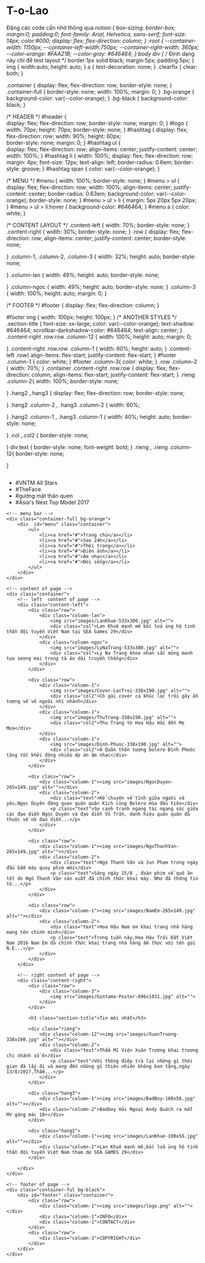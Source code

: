 # T-o-Lao
Đăng các code cần nhớ thông qua notion
*{
    box-sizing: border-box;
    margin:0;
    padding:0;
    font-family: Arial, Helvetica, sans-serif;
    font-size: 14px;
    color:#000;
    display: flex;
    flex-direction: column;
}
:root {
    --container-width: 1150px;
    --container-left-width:750px;
    --container-right-width: 360px;
    --color-orange: #FAA21B;
    --color-gray: #646464;
}
body div {
    /* Định dạng này chỉ để test layout */
    border:1px solid black;
    margin:5px;
    padding:5px;
}
img {
    width:auto;
    height: auto;
}
a {
    text-decoration: none;
}
.clearfix {
    clear: both;
}

.container {
    display: flex;
    flex-direction: row;
    border-style: none;
}
.container-full {
    border-style: none;
    width: 100%;
    margin: 0;
}
.bg-orange {
    background-color: var(--color-orange);
}
.bg-black {
    background-color: black;
}

/* HEADER */
#header {    
    display: flex;
    flex-direction: row;
    border-style: none;
    margin: 0;
}
#logo {
    width: 70px;
    height: 70px;
    border-style: none;
}
#hashtag {
    display: flex;
    flex-direction: row;
    width: 90%;
    height: 60px;   
    border-style: none;
    margin: 0;
}
#hashtag ul {    
    display: flex;
    flex-direction: row;
    align-items: center;
    justify-content: center;
    width: 100%;
}
#hashtag li {
    width: 100%;
    display: flex;
    flex-direction: row; 
    margin: 4px;
    font-size: 12px;
    text-align: left;
    border-radius: 0.6em;
    border-style: groove;
}
#hashtag span {
    color: var(--color-orange);
}

/* MENU */
#menu {
    width: 100%;
    border-style: none;
}
#menu > ul {
    display: flex;
    flex-direction: row;
    width: 100%;
    align-items: center;
    justify-content: center;
    border-radius: 0.63em;
    background-color: var(--color-orange);
    border-style: none;
}
#menu > ul > li {
    margin: 5px 20px 5px 20px;
}
#menu > ul > li:hover {
    background-color: #646464;
}
#menu a {
    color: white;
}

/* CONTENT LAYOUT */
.content-left {
    width: 70%;
    border-style: none;
}
.content-right {
    width: 30%;
    border-style: none;
}
.row {
    display: flex;
    flex-direction: row;
    align-items: center;
    justify-content: center;
    border-style: none;
    
}
.column-1, .column-2, .column-3 {
    width: 32%;
    height: auto;
    border-style: none;

}
.column-lan {
    width: 49%;
    height: auto;
    border-style: none;

}
.column-ngoc {
    width: 49%;
    height: auto;
    border-style: none;
}
.column-3 {
    width: 100%;
    height: auto;
    margin: 0;
}

/* FOOTER */
#footer {
    display: flex;
    flex-direction: column;
}

#footer img
{
    width: 100px;
    height: 100px;
}
/* ANOTHER STYLES */
.section-title {
    font-size: xx-large;
    color: var(--color-orange);
    text-shadow: #646464;
    scrollbar-darkshadow-color: #646464;
    text-align: center;
}
.content-right .row.row .column-12 {
    width: 100%;
    height: auto;
    margin: 0;

}
.content-right .row.row .column-1 {
    width: 60%;
    height: auto;
}
.content-left .row{
    align-items: flex-start;
    justify-content: flex-start;
}
#footer .column-1 {
    color: white;
}
#footer .column-3{
    color: white;
}
.row .column-2
{
    width: 70%;
}
.container .content-right .row.row
{
    display: flex;
    flex-direction: column;
    align-items: flex-start;
    justify-content: flex-start;
}
.rieng .column-2{
    width: 100%;
    border-style: none;

}
.hang2 ,.hang3 {
    display: flex;
    flex-direction: row;
    border-style: none;

}
.hang2 .column-2 , .hang3 .column-2 {
    width: 60%;

}
.hang2 .column-1 , .hang3 .column-1 {
    width: 40%;
    height: auto;
    border-style: none;

}
.col ,.col2 {
    border-style: none;

}
div.text {
    border-style: none;
    font-weight: bold;
}
.rieng , .rieng .column-12{
    border-style: none;

}

<!DOCTYPE html>
<html lang="en">
<head>
    <meta charset="UTF-8">
    <meta http-equiv="X-UA-Compatible" content="IE=edge">
    <meta name="viewport" content="width=device-width, initial-scale=1.0">
    <link rel="stylesheet" href="style.css">
</head>
<body>
    <!-- header of page -->
    <div  id="header" class="container">        
        <div id="logo">
            <img src="images/logo.png" alt="">
        </div>
        <div id="hashtag">
            <ul>
               <li><span>#</span>VNTM All Stars</li> 
               <li><span>#</span>TheFace</li>
               <li><span>#</span>gương mặt thân quen</li>
               <li><span>#</span>Asia's Next Top Model 2017</li>
            </ul>
        </div>
    </div>

    <!-- menu bar -->
    <div class="container-full bg-orange">
        <div  id="menu" class="container">
            <ul>
                <li><a href="#">Trang chủ</a></li>
                <li><a href="#">Sao 24h</a></li>
                <li><a href="#">Thời trang</a></li>
                <li><a href="#">Điện ảnh</a></li>
                <li><a href="#">Âm nhạc</a></li>
                <li><a href="#">Đời sống</a></li>
            </ul>
        </div>
    </div>

    <!-- content of page -->
    <div class="container">
        <!-- left  content of page -->
        <div class="content-left">
            <div class="row">
                <div class="column-lan">
                    <img src="images/LanKhue-533x300.jpg" alt="">
                    <div class="col">Lan Khuê mạnh mẽ bốc lửa ủng hộ tinh thần đội tuyển Việt Nam tại SEA Games 29</div>
                </div>
                <div class="column-ngoc">
                    <img src="images/LyNaTrang-533x300.jpg" alt="">
                    <div class="col">Ly Na Trang khoe nhan sắc mỏng manh tựa sương mai trong tà áo dài truyền thống</div>
                </div>
            </div>

            <div class="row">
                <div class="column-1">
                    <img src="images/Cover-LacTroi-338x190.jpg" alt="">
                    <div class="col2">Cô gái cover ca khúc lạc trôi gây ấn tượng về vẻ ngoài nhí nhảnh</div>
                </div>
                <div class="column-1">
                    <img src="images/ThuTrang-338x190.jpg" alt="">
                    <div class="col2">Thu Trang từ Hoa Hậu Hài đến Mẹ Mưa</div>
                </div>
                <div class="column-1">
                    <img src="images/Dinh-Phuoc-338x190.jpg" alt="">
                    <div class="col2">Á Quân thần tượng bolero Đình Phước tăng tốc khởi động nhiều dự án âm nhạc</div>
                </div>
            </div>

            <div class="row">
                <div class="column-1"><img src="images/NgocDuyen-265x149.jpg" alt=""></div>
                <div class="column-2">
                    <div class="text">Kể chuyện về tình giữa người và yêu,Ngọc Duyên đăng quan quán quân Kịch cùng Bolero mùa đầu tiên</div>
                    <p class="text">Sự cạnh tranh ngang tài ngang sức giữa các đạo diễn Ngọc Duyên và đạo diễn Vũ Trần, danh hiệu quán quân đã thuộc về nữ đạo diễn...</p>
                </div>
            </div>

            <div class="row">
                <div class="column-1"><img src="images/NgoThanhVan-265x149.jpg" alt=""></div>
                <div class="column-2">
                    <div class="text">Ngô Thanh Vân và Jun Phạm trong ngày đầu bấm máy quay phim mới</div>
                    <p class="text">Sáng ngày 15/8 , đoàn phim về quê ăn tết do Ngô Thanh Vân sản xuất đã chính thức khai máy. Như đã thông tin từ...</p>
                </div>
            </div>

            <div class="row">
                <div class="column-1"><img src="images/NamEm-265x149.jpg" alt=""></div>
                <div class="column-2">
                    <div class="text">Hoa Hậu Nam em khai trang nhà hàng mang tên chính mình</div>
                    <p class="text">Trong tuần này,Hoa Hậu Trái Đất Việt Nam 2016 Nam Em đã chính thức khai trang nhà hàng ẩm thực với tên gọi N.E...</p>
                </div>
            </div>
        </div>    

        <!-- right content of page -->
        <div class="content-right">
            <div class="row">
                <div class="column-3">
                    <img src="images/Gintama-Poster-696x1031.jpg" alt="">
                </div>
            </div>
            
            <h3 class="section-title">Tin mới nhất</h3>
            
            <div class="rieng">
                <div class="column-12"><img src="images/XuanTruong-338x190.jpg" alt=""></div>
                <div class="column-2">
                    <div class="text">Thẩm Mĩ Viện Xuân Trường khai trương chi nhánh số 6</div>
                    <p class="text">Với thông điệp trả lại những gì thời gian đã lấy đi và mang đến những gì thiên nhiên không ban tặng,ngày 13/8/2017,Thẩm...</p>
                </div>
            </div>

            <div class="hang3">
                <div class="column-1"><img src="images/BadBoy-100x56.jpg" alt=""></div>
                <div class="column-2">Badboy Hải Ngoại Andy Quách ra mắt MV gáng mác 18+</div>
            </div>

            <div class="hang2">
                <div class="column-1"><img src="images/LanKhue-100x56.jpg" alt=""></div>
                <div class="column-2">Lan Khuê mạnh mẽ,bốc lửa ủng hộ tinh thần đội tuyển Việt Nam tham dự SEA GAMES 29</div>
            </div>
            
        </div>
    </div>
    
    <!-- footer of page -->
    <div class="container-ful bg-black">
        <div id="footer" class="container">
            <div class="row">
                <div class="column-1"><img src="images/logo.png" alt=""></div>
                <div class="column-1">INFO</div>
                <div class="column-1">CONTACT</div>
            </div>
            <div class="row">
                <div class="column-3">COPYRIGHT</div>                
            </div>
        </div>
    </div>
    
</body>
</html>
